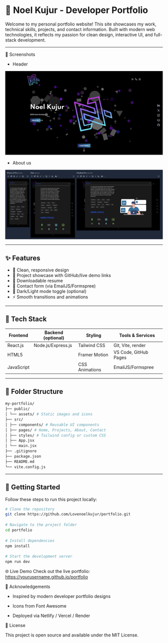 # 🚀 Noel Kujur - Developer Portfolio

Welcome to my personal portfolio website! This site showcases my work, technical skills, projects, and contact information. Built with modern web technologies, it reflects my passion for clean design, interactive UI, and full-stack development.

---

📸 Screenshots

- Header

![Header Section](./src/assets/Images/header-section.png)

- About us

![About us](./src/assets/Images/about-me.png)


---

## ✨ Features

- 🎨 Clean, responsive design
- 💼 Project showcase with GitHub/live demo links
- 📜 Downloadable resume
- 💬 Contact form (via EmailJS/Formspree)
- 🌙 Dark/Light mode toggle (optional)
- ⚡ Smooth transitions and animations

---

## 🔧 Tech Stack

| Frontend     | Backend (optional) | Styling         | Tools & Services      |
|--------------|--------------------|------------------|------------------------|
| React.js     | Node.js/Express.js | Tailwind CSS     | Git, Vite, render     |
| HTML5        |                    | Framer Motion    | VS Code, GitHub Pages |
| JavaScript   |                    | CSS Animations   | EmailJS/Formspree     |

---

## 📂 Folder Structure

```bash
my-portfolio/
├── public/
│ └── assets/ # Static images and icons
├── src/
│ ├── components/ # Reusable UI components
│ ├── pages/ # Home, Projects, About, Contact
│ ├── styles/ # Tailwind config or custom CSS
│ ├── App.jsx
│ └── main.jsx
├── .gitignore
├── package.json
├── README.md
└── vite.config.js
```

---

## 🚀 Getting Started

Follow these steps to run this project locally:

```bash
# Clone the repository
git clone https://github.com/Lovenoelkujur/portfolio.git

# Navigate to the project folder
cd portfolio

# Install dependencies
npm install

# Start the development server
npm run dev
```

🌐 Live Demo
Check out the live portfolio: https://yourusername.github.io/portfolio

🙏 Acknowledgements

- Inspired by modern developer portfolio designs

- Icons from Font Awesome

- Deployed via Netlify / Vercel / Render

📌 License

This project is open source and available under the MIT License.